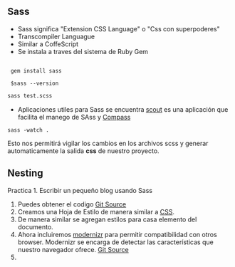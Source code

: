 ## Sass

* Sass significa "Extension CSS Language" o "Css con superpoderes"
* Transcompiler Languague
* Similar a CoffeScript
* Se instala a traves del sistema de Ruby Gem

```

 gem install sass

 $sass --version

```

```bash
sass test.scss
```

* Aplicaciones utiles para Sass se encuentra [scout](mhs.github.io/scout-app/) es una aplicación que facilita el manego de SAss y [Compass](Compass.html)     
```
sass -watch .
```
Esto nos permitirá vigilar los cambios en los archivos scss y generar automaticamente la salida __css__ de nuestro proyecto.
## Nesting

Practica 1. Escribir un pequeño blog usando Sass
1. Puedes obtener el codigo [Git Source](https://github.com/emoron/ProgrammingEveryone/commit/72b8cf6e203c56c54197b941380ca3025e87fe4f)  
2. Creamos una Hoja de Estilo de manera similar a [CSS](https://github.com/emoron/ProgrammingEveryone/blob/66a43eb8ea0ad9898cf1031238009d918c319df3/Dise%C3%B1o/src/main.scss).  
3. De manera similar se agregan estilos para casa elemento del documento.
4. Ahora incluiremos [modernizr](https://modernizr.com/) para permitir compatibilidad con otros browser. Modernizr se encarga de detectar las características que nuestro navegador ofrece. [Git Source](https://github.com/emoron/ProgrammingEveryone/commit/bcc104b020c134ec88830b417c16335a3b6fd1f1)  
5. 